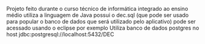 Projeto feito durante o curso técnico de informática integrado ao ensino médio
utiliza a linguagem de Java
possui o dec.sql (que pode ser usado para popular o banco de dados que será utilizado pelo aplicativo)
pode ser acessado usando o eclipse por exemplo
Utiliza banco de dados postgres no host jdbc:postgresql://localhost:5432/DEC

